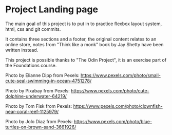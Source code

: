 # Project Landing page

The main goal of this project is to put in to practice
flexbox layout system, html, css and git commits.

It contains three sections and a footer, the original content relates to an
online store, notes from "Think like a monk" book by Jay Shetty have been
written instead.

This project is possible thanks to "The Odin Project", it is an 
exercise part of the Foundations course.


Photo by Elianne Dipp from Pexels: https://www.pexels.com/photo/small-cute-seal-swimming-in-ocean-4751278/

Photo by Pixabay from Pexels: https://www.pexels.com/photo/cute-dolphine-underwater-64219/

Photo by Tom Fisk from Pexels: https://www.pexels.com/photo/clownfish-near-coral-reef-1125979/

Photo by Jolo Diaz from Pexels: https://www.pexels.com/photo/blue-turtles-on-brown-sand-3661926/
